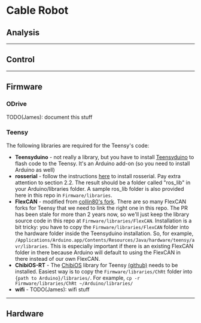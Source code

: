 # Cable Robot

## Analysis

***
## Control

***
## Firmware

### ODrive
TODO(James): document this stuff

### Teensy
The following libraries are required for the Teensy's code:
* **Teensyduino** - not really a library, but you have to install [Teensyduino](https://www.pjrc.com/teensy/td_download.html) to flash code to the Teensy.  It's an Arduino add-on (so you need to install Arduino as well)
* **rosserial** - follow the instructions [here](http://wiki.ros.org/rosserial_arduino/Tutorials/Arduino%20IDE%20Setup) to install rosserial.  Pay extra attention to section 2.2.  The result should be a folder called "ros_lib" in your Arduino/libraries folder.  A sample ros_lib folder is also provided here in this repo in `Firmware/libraries`.
* **FlexCAN** - modified from [collin80's fork](https://github.com/collin80/FlexCAN_Library).
  There are so many FlexCAN forks for Teensy that we need to link the right one in this repo.  The
  PR has been stale for more than 2 years now, so we'll just keep the library source code in this repo at `Firmware/libraries/FlexCAN`.  Installation is a bit tricky: you have to copy the `Firmware/libraries/FlexCAN` folder into the hardware folder inside the Teensyduino installation.  So, for example, `/Applications/Arduino.app/Contents/Resources/Java/hardware/teensy/avr/libraries`.  This is especially important if there is an existing FlexCAN folder in there because Arduino will default to using the FlexCAN in there instead of our own FlexCAN.
* **ChibiOS-RT** - The [ChibiOS](chibios.org) library for Teensy [(github)](https://github.com/greiman/ChRt) needs to be installed.  Easiest way is to copy the `Firmware/libraries/ChRt` folder into `{path to Arduino}/libraries/`.  For example, `cp -r Firmware/libraries/ChRt ~/Arduino/libraries/`
* **wifi** - TODO(James): wifi stuff

***
## Hardware